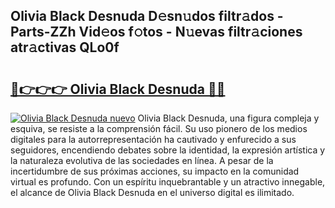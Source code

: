 ## Olivia Black Desnuda D𝚎sn𝚞dos filtr𝚊dos - Parts-ZZh Vid𝚎os f𝚘tos - N𝚞evas filtr𝚊ciones atr𝚊ctivas QLo0f

# <h2><a href="http://mbcsn31.tromn.icu/?c=Olivia+Black+Desnuda">🔗👉👉👉 Olivia Black Desnuda 🔗🔗</a></h2>

[![Olivia Black Desnuda nuevo](https://i.imgur.com/pEAQMta.gif)](http://mbcsn31.tromn.icu/?c=Olivia+Black+Desnuda)
Olivia Black Desnuda, una figura compleja y esquiva, se resiste a la comprensión fácil. Su uso pionero de los medios digitales para la autorrepresentación ha cautivado y enfurecido a sus seguidores, encendiendo debates sobre la identidad, la expresión artística y la naturaleza evolutiva de las sociedades en línea. A pesar de la incertidumbre de sus próximas acciones, su impacto en la comunidad virtual es profundo. Con un espíritu inquebrantable y un atractivo innegable, el alcance de Olivia Black Desnuda en el universo digital es ilimitado.
